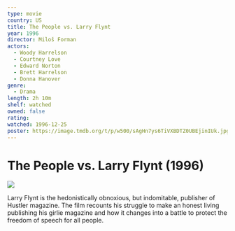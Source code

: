 ```yaml
---
type: movie
country: US
title: The People vs. Larry Flynt
year: 1996
director: Miloš Forman
actors:
  - Woody Harrelson
  - Courtney Love
  - Edward Norton
  - Brett Harrelson
  - Donna Hanover
genre:
  - Drama
length: 2h 10m
shelf: watched
owned: false
rating:
watched: 1996-12-25
poster: https://image.tmdb.org/t/p/w500/sAgHn7ys6TiVXBDTZ0UBEjinIUk.jpg
---
```


# The People vs. Larry Flynt (1996)

![](https://image.tmdb.org/t/p/w500/sAgHn7ys6TiVXBDTZ0UBEjinIUk.jpg)

Larry Flynt is the hedonistically obnoxious, but indomitable, publisher of Hustler magazine. The film recounts his struggle to make an honest living publishing his girlie magazine and how it changes into a battle to protect the freedom of speech for all people.